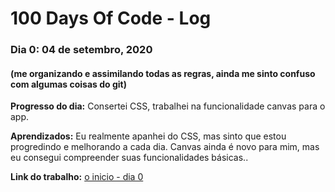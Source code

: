 # 100 Days Of Code - Log

### Dia 0: 04 de setembro, 2020
#### (me organizando e assimilando todas as regras, ainda me sinto confuso com algumas coisas do git)

**Progresso do dia:** Consertei CSS, trabalhei na funcionalidade canvas para o app.

**Aprendizados:** Eu realmente apanhei do CSS, mas sinto que estou progredindo e melhorando a cada dia. Canvas ainda é novo para mim, mas eu consegui compreender suas funcionalidades básicas..

**Link do trabalho:** [o inicio - dia 0](https://github.com/natanaelmedeiros/100-days-of-code/blob/master/log.md)
